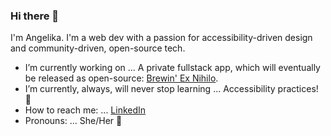 ### Hi there 👋

  I'm Angelika. I'm a web dev with a passion for accessibility-driven design and community-driven, open-source tech.

- I’m currently working on ... A private fullstack app, which will eventually be released as open-source: [Brewin' Ex Nihilo](https://github.com/Brewin-Ex-Nihilo/README).
- I’m currently, always, will never stop learning ... Accessibility practices! :sparkling_heart: 
- How to reach me: ... [LinkedIn](https://www.linkedin.com/in/angelika-blackburn/)
- Pronouns: ... She/Her :dancer:

